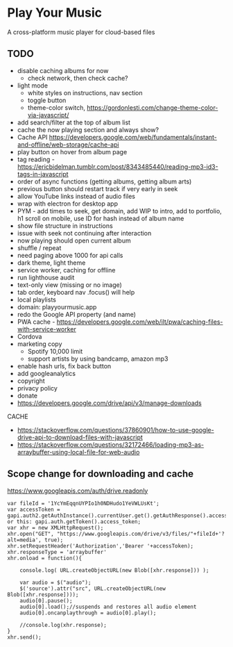 # Play Your Music
A cross-platform music player for cloud-based files

## TODO

- disable caching albums for now
    - check network, then check cache?
- light mode
    - white styles on instructions, nav section
    - toggle button
    - theme-color switch, https://gordonlesti.com/change-theme-color-via-javascript/
- add search/filter at the top of album list
- cache the now playing section and always show?
- Cache API https://developers.google.com/web/fundamentals/instant-and-offline/web-storage/cache-api
- play button on hover from album page
- tag reading - https://ericbidelman.tumblr.com/post/8343485440/reading-mp3-id3-tags-in-javascript
- order of async functions (getting albums, getting album arts)
- previous button should restart track if very early in seek
- allow YouTube links instead of audio files
- wrap with electron for desktop app
- PYM - add times to seek, get domain, add WIP to intro, add to portfolio, h1 scroll on mobile, use ID for hash instead of album name
- show file structure in instructions
- issue with seek not continuing after interaction
- now playing should open current album
- shuffle / repeat
- need paging above 1000 for api calls
- dark theme, light theme
- service worker, caching for offline
- run lighthouse audit
- text-only view (missing or no image)
- tab order, keyboard nav .focus() will help
- local playlists
- domain: playyourmusic.app
- redo the Google API property (and name)
- PWA cache - https://developers.google.com/web/ilt/pwa/caching-files-with-service-worker
- Cordova
- marketing copy
	- Spotify 10,000 limit
	- support artists by using bandcamp, amazon mp3
- enable hash urls, fix back button
- add googleanalytics
- copyright
- privacy policy
- donate
- https://developers.google.com/drive/api/v3/manage-downloads

CACHE

- https://stackoverflow.com/questions/37860901/how-to-use-google-drive-api-to-download-files-with-javascript
- https://stackoverflow.com/questions/32172466/loading-mp3-as-arraybuffer-using-local-file-for-web-audio

## Scope change for downloading and cache

https://www.googleapis.com/auth/drive.readonly 

```
var fileId = '1YcYmEqqnUYPIo1h0NDHudo1YeVWLUsKt';
var accessToken = gapi.auth2.getAuthInstance().currentUser.get().getAuthResponse().access_token;// or this: gapi.auth.getToken().access_token;
var xhr = new XMLHttpRequest();
xhr.open("GET", "https://www.googleapis.com/drive/v3/files/"+fileId+'?alt=media', true);
xhr.setRequestHeader('Authorization','Bearer '+accessToken);
xhr.responseType = 'arraybuffer'
xhr.onload = function(){

    console.log( URL.createObjectURL(new Blob([xhr.response])) );
    
    var audio = $("audio");  
    $('source').attr("src", URL.createObjectURL(new Blob([xhr.response])));
    audio[0].pause();
    audio[0].load();//suspends and restores all audio element
    audio[0].oncanplaythrough = audio[0].play();

    //console.log(xhr.response);
}
xhr.send();
```